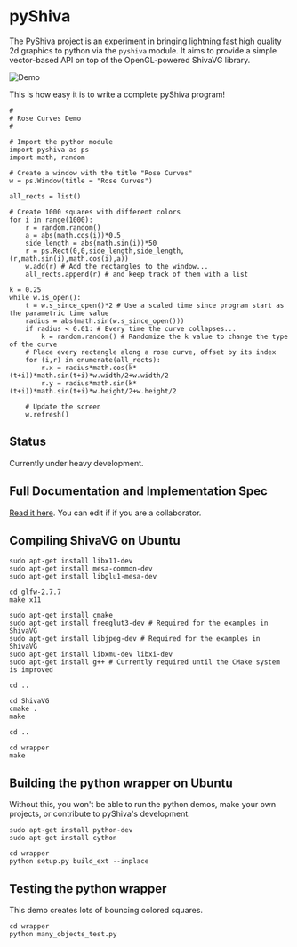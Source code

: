 pyShiva
=======

The PyShiva project is an experiment in bringing lightning fast high quality 2d graphics to python via the `pyshiva` module.
It aims to provide a simple vector-based API on top of the OpenGL-powered ShivaVG library.

![Demo](https://raw.github.com/jceipek/pyShiva/master/screenshots/RoseCurves2.png "pyShiva Rose Curves")

This is how easy it is to write a complete pyShiva program!

	#
	# Rose Curves Demo
	#

	# Import the python module
	import pyshiva as ps
	import math, random

	# Create a window with the title "Rose Curves"
	w = ps.Window(title = "Rose Curves")

	all_rects = list()

	# Create 1000 squares with different colors
	for i in range(1000):
		r = random.random()
		a = abs(math.cos(i))*0.5
		side_length = abs(math.sin(i))*50
		r = ps.Rect(0,0,side_length,side_length,(r,math.sin(i),math.cos(i),a))
		w.add(r) # Add the rectangles to the window...
		all_rects.append(r) # and keep track of them with a list

	k = 0.25
	while w.is_open():
		t = w.s_since_open()*2 # Use a scaled time since program start as the parametric time value
		radius = abs(math.sin(w.s_since_open()))
		if radius < 0.01: # Every time the curve collapses...
			k = random.random() # Randomize the k value to change the type of the curve
		# Place every rectangle along a rose curve, offset by its index
		for (i,r) in enumerate(all_rects):
			r.x = radius*math.cos(k*(t+i))*math.sin(t+i)*w.width/2+w.width/2
			r.y = radius*math.sin(k*(t+i))*math.sin(t+i)*w.height/2+w.height/2

		# Update the screen
		w.refresh()


Status
-------
Currently under heavy development.


Full Documentation and Implementation Spec
-------------------------------------------
[Read it here](https://docs.google.com/document/d/1qF8y-nfQE38GGET-e_7vlTTwCGvvnqZUdMKl-cHi_js/edit). You can edit if if you are a collaborator.

Compiling ShivaVG on Ubuntu
----------------------------
	sudo apt-get install libx11-dev
	sudo apt-get install mesa-common-dev
	sudo apt-get install libglu1-mesa-dev

	cd glfw-2.7.7
	make x11

	sudo apt-get install cmake
	sudo apt-get install freeglut3-dev # Required for the examples in ShivaVG
	sudo apt-get install libjpeg-dev # Required for the examples in ShivaVG
	sudo apt-get install libxmu-dev libxi-dev
	sudo apt-get install g++ # Currently required until the CMake system is improved

	cd ..

	cd ShivaVG
	cmake .
	make

	cd ..

	cd wrapper
	make

Building the python wrapper on Ubuntu
--------------------------------------
Without this, you won't be able to run the python demos, make your own projects, or contribute to pyShiva's development.

	sudo apt-get install python-dev
	sudo apt-get install cython

	cd wrapper
	python setup.py build_ext --inplace


Testing the python wrapper
------------------------------------
This demo creates lots of bouncing colored squares.

	cd wrapper
	python many_objects_test.py